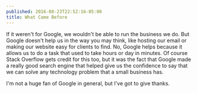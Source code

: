```yaml
---
published: 2016-08-23T22:52:16-05:00
title: What Came Before
---
```

If it weren't for Google, we wouldn't be able to run the business we do. But Google doesn't help us in the way you may think, like hosting our email or making our website easy for clients to find. No, Google helps because it allows us to do a task that used to take hours or day in minutes. Of course Stack Overflow gets credit for this too, but it was the fact that Google made a really good search engine that helped give us the confidence to say that we can solve any technology problem that a small business has.

I'm not a huge fan of Google in general, but I've got to give thanks.